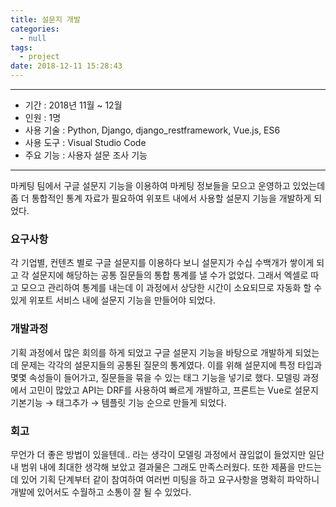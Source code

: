 ```yaml
---
title: 설문지 개발
categories:
  - null
tags:
  - project
date: 2018-12-11 15:28:43
---
```


---

- 기간 : 2018년 11월 ~ 12월
- 인원 : 1명
- 사용 기술 : Python, Django, django_restframework, Vue.js, ES6
- 사용 도구 : Visual Studio Code
- 주요 기능 : 사용자 설문 조사 기능

---

마케팅 팀에서 구글 설문지 기능을 이용하여 마케팅 정보들을 모으고 운영하고 있었는데 좀 더 통합적인 통계 자료가 필요하여 위포트 내에서 사용할 설문지 기능을 개발하게 되었다.

### 요구사항

각 기업별, 컨텐츠 별로 구글 설문지를 이용하다 보니 설문지가 수십 수백개가 쌓이게 되고 각 설문지에 해당하는 공통 질문들의 통합 통계를 낼 수가 없었다. 그래서 엑셀로 따고 모으고 관리하여 통계를 내는데 이 과정에서 상당한 시간이 소요되므로 자동화 할 수 있게 위포트 서비스 내에 설문지 기능을 만들어야 되었다.

### 개발과정

기획 과정에서 많은 회의를 하게 되었고 구글 설문지 기능을 바탕으로 개발하게 되었는데 문제는 각각의 설문지들의 공통된 질문의 통계였다. 이를 위해 설문지에 특정 타입과 몇몇 속성들이 들어가고, 질문들을 묶을 수 있는 태그 기능을 넣기로 했다. 모델링 과정에서 고민이 많았고 API는 DRF를 사용하여 빠르게 개발하고, 프론트는 Vue로 설문지 기본기능 → 태그추가 → 템플릿 기능 순으로 만들게 되었다.

### 회고

무언가 더 좋은 방법이 있을텐데.. 라는 생각이 모델링 과정에서 끊임없이 들었지만 일단 내 범위 내에 최대한 생각해 보았고 결과물은 그래도 만족스러웠다. 또한 제품을 만드는 데 있어 기획 단계부터 같이 참여하여 여러번 미팅을 하고 요구사항을 명확히 파악하니 개발에 있어서도 수월하고 소통이 잘 될 수 있었다.